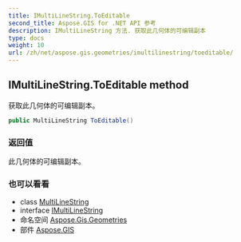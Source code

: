 ```yaml
---
title: IMultiLineString.ToEditable
second_title: Aspose.GIS for .NET API 参考
description: IMultiLineString 方法. 获取此几何体的可编辑副本
type: docs
weight: 10
url: /zh/net/aspose.gis.geometries/imultilinestring/toeditable/
---
```

## IMultiLineString.ToEditable method

获取此几何体的可编辑副本。

```csharp
public MultiLineString ToEditable()
```

### 返回值

此几何体的可编辑副本。

### 也可以看看

* class [MultiLineString](../../multilinestring/)
* interface [IMultiLineString](../)
* 命名空间 [Aspose.Gis.Geometries](../../imultilinestring/)
* 部件 [Aspose.GIS](../../../)


